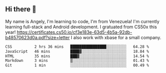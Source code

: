 ## Hi there 👋
My name is Angely, I'm learning to code, I'm from Venezuela!
I'm currently learning full-stack and Android development.
I gratuated from CS50x this year! https://certificates.cs50.io/cf3e183e-63d5-4b5a-92db-b48570623d0a.pdf?size=letter
I also work with xbase for a small company.

 <!--START_SECTION:waka-->

```txt
CSS          2 hrs 36 mins   ████████████████░░░░░░░░░   64.28 %
JavaScript   46 mins         ████▓░░░░░░░░░░░░░░░░░░░░   18.84 %
HTML         35 mins         ███▓░░░░░░░░░░░░░░░░░░░░░   14.54 %
Markdown     3 mins          ▒░░░░░░░░░░░░░░░░░░░░░░░░   01.43 %
Git          1 min           ░░░░░░░░░░░░░░░░░░░░░░░░░   00.49 %
```

<!--END_SECTION:waka-->
<!--
**angelycontrerasr/angelycontrerasr** is a ✨ _special_ ✨ repository because its `README.md` (this file) appears on your GitHub profile.

Here are some ideas to get you started:

- 🔭 I’m currently working on ...
- 🌱 I’m currently learning ...
- 👯 I’m looking to collaborate on ...
- 🤔 I’m looking for help with ...
- 💬 Ask me about ...
- 📫 How to reach me: ...
- 😄 Pronouns: ...
- ⚡ Fun fact: ...
-->
